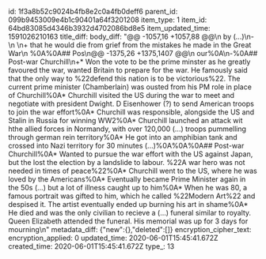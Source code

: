 id: 1f3a8b52c9024b4fb8e2c0a4fb0deff6
parent_id: 099b9453009e4b1c90401a64f3201208
item_type: 1
item_id: 64bd83085d4346b3932d4702086bd8e5
item_updated_time: 1591026210163
title_diff: 
body_diff: "@@ -1057,16 +1057,88 @@\n by (...)\n-\n \n+ that he would die from grief from the mistakes he made in the Great War\n %0A%0A## Pos\n@@ -1375,26 +1375,1407 @@\n our%0A\n-%0A## Post-war Churchill\n+* Won the vote to be the prime minster as he greatly favoured the war, wanted Britain to prepare for the war. He famously said that the only way to %22defend this nation is to be victorious%22. The current prime minister (Chamberlain) was ousted from his PM role in place of Churchill%0A* Churchill visited the US during the war to meet and negotiate with president Dwight. D Eisenhower (?) to send American troops to join the war effort%0A* Churchill was responsible, alongside the US and Stalin in Russia for winning WW2%0A* Churchill launched an attack wit hthe allied forces in Normandy, with over 120,000 (...) troops pummelling through german rein territory%0A* He got into an amphibian tank and crossed into Nazi territory for 30 minutes (...)%0A%0A%0A## Post-war Churchill%0A* Wanted to pursue the war effort with the US against Japan, but the lost the election by a landslide to labour. %22A war hero was not needed in times of peace%22%0A* Churchill went to the US, where he was loved by the Americans%0A* Eventually became Prime Minister again in the 50s (...) but a lot of illness caught up to him%0A* When he was 80, a famous portrait was gifted to him, which he called %22Modern Art%22 and despised it. The artist eventually ended up burning his art in shame%0A* He died and was the only civilian to recieve a (...) funeral similar to royalty. Queen Elizabeth attended the funeral. His memorial was up for 3 days for mourning\n"
metadata_diff: {"new":{},"deleted":[]}
encryption_cipher_text: 
encryption_applied: 0
updated_time: 2020-06-01T15:45:41.672Z
created_time: 2020-06-01T15:45:41.672Z
type_: 13